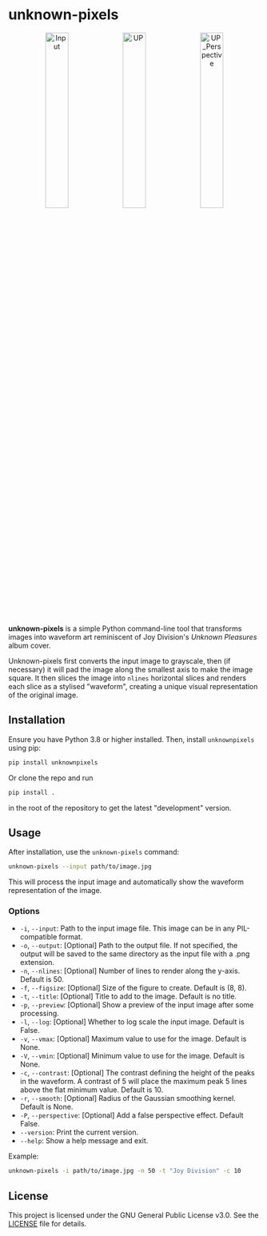 # unknown-pixels

<p align="center">
  <img src="https://github.com/user-attachments/assets/a57ab1dc-eb40-4716-8c13-ed03db5d965c" alt="Input" width="30%" />
  <img src="https://github.com/user-attachments/assets/0fb9b396-2e40-4e47-8647-7e88c63b4dd5" alt="UP" width="30%" />
  <img src="https://github.com/user-attachments/assets/2c223958-316d-4985-bbf3-abf1fa2929b7" alt="UP_Perspective" width="30%" />
</p>


**unknown-pixels** is a simple Python command-line tool that transforms images into waveform art reminiscent of Joy Division's _Unknown Pleasures_ album cover.

Unknown-pixels first converts the input image to grayscale, then (if necessary) it will pad the image along the smallest axis to make the image square. It then slices the image into `nlines` horizontal slices and renders each slice as a stylised "waveform", creating a unique visual representation of the original image.

## Installation

Ensure you have Python 3.8 or higher installed. Then, install `unknownpixels` using pip:

```bash
pip install unknownpixels
```

Or clone the repo and run

```bash
pip install .
```

in the root of the repository to get the latest "development" version.

## Usage

After installation, use the `unknown-pixels` command:

```bash
unknown-pixels --input path/to/image.jpg
```

This will process the input image and automatically show the waveform representation of the image.

### Options

- `-i`, `--input`: Path to the input image file. This image can be in any PIL-compatible format.
- `-o`, `--output`: [Optional] Path to the output file. If not specified, the output will be saved to the same directory as the input file with a .png extension.
- `-n`, `--nlines`: [Optional] Number of lines to render along the y-axis. Default is 50.
- `-f`, `--figsize`: [Optional] Size of the figure to create. Default is (8, 8).
- `-t`, `--title`: [Optional] Title to add to the image. Default is no title.
- `-p`, `--preview`: [Optional] Show a preview of the input image after some processing.
- `-l`, `--log`: [Optional] Whether to log scale the input image. Default is False.
- `-v`, `--vmax`: [Optional] Maximum value to use for the image. Default is None.
- `-V`, `--vmin`: [Optional] Minimum value to use for the image. Default is None.
- `-c`, `--contrast`: [Optional] The contrast defining the height of the peaks in the waveform. A contrast of 5 will place the maximum peak 5 lines above the flat minimum value. Default is 10.
- `-r`, `--smooth`: [Optional] Radius of the Gaussian smoothing kernel. Default is None.
- `-P`, `--perspective`: [Optional] Add a false perspective effect. Default False.
- `--version`: Print the current version.
- `--help`: Show a help message and exit.

Example:

```bash
unknown-pixels -i path/to/image.jpg -n 50 -t "Joy Division" -c 10
```

## License

This project is licensed under the GNU General Public License v3.0. See the [LICENSE](LICENSE) file for details.
